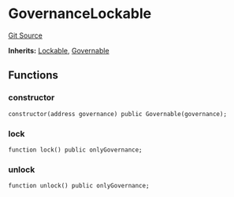 # GovernanceLockable
[Git Source](https://github.com/maticnetwork/contracts/blob/155f729fd8db0676297384375468d4d45b8aa44e/contracts/common/mixin/GovernanceLockable.sol)

**Inherits:**
[Lockable](/contracts/common/mixin/Lockable.sol/contract.Lockable.md), [Governable](/contracts/common/governance/Governable.sol/contract.Governable.md)


## Functions
### constructor


```solidity
constructor(address governance) public Governable(governance);
```

### lock


```solidity
function lock() public onlyGovernance;
```

### unlock


```solidity
function unlock() public onlyGovernance;
```

